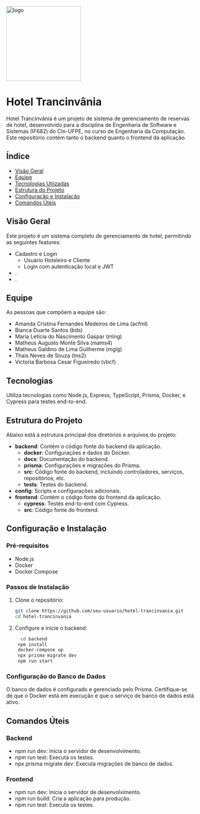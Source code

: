 <img src="https://i.imgur.com/uqfDFIT.png" alt="logo" width="200" />

# Hotel Trancinvânia

Hotel Trancinvânia é um projeto de sistema de gerenciamento de reservas de hotel, desenvolvido para a disciplina de Engenharia de Software e Sistemas (IF682) do CIn-UFPE, no curso de Engenharia da Computação. Este repositório contém tanto o backend quanto o frontend da aplicação.

## Índice

- [Visão Geral](#visão-geral)
- [Equipe](#equipe)
- [Tecnologias Utiizadas](#tecnologias)
- [Estrutura do Projeto](#estrutura-do-projeto)
- [Configuração e Instalação](#configuração-e-instalação)
- [Comandos Úteis](#comandos-úteis)

## Visão Geral
Este projeto é um sistema completo de gerenciamento de hotel, permitindo as seguintes features:
- Cadastro e Login
  - Usuário Hoteleiro e Cliente
  - Login com autenticação local e JWT
- .
- .

## Equipe
As pessoas que compõem a equipe são:
- Amanda Cristina Fernandes Medeiros de Lima (acfml)
- Bianca Duarte Santos (bds)
- Maria Letícia do Nascimento Gaspar (mlng)
- Matheus Augusto Monte Silva (mams4)
- Matheus Galdino de Lima Guilherme (mglg)
- Thais Neves de Souza (tns2)
- Victoria Barbosa Cesar Figueiredo (vbcf)

## Tecnologias

Utiliza tecnologias como Node.js, Express, TypeScript, Prisma, Docker, e Cypress para testes end-to-end.

## Estrutura do Projeto

Abaixo está a estrutura principal dos diretórios e arquivos do projeto:
- **backend**: Contém o código fonte do backend da aplicação.
  - **docker**: Configurações e dados do Docker.
  - **docs**: Documentação do backend.
  - **prisma**: Configurações e migrações do Prisma.
  - **src**: Código fonte do backend, incluindo controladores, serviços, repositórios, etc.
  - **tests**: Testes do backend.
- **config**: Scripts e configurações adicionais.
- **frontend**: Contém o código fonte do frontend da aplicação.
  - **cypress**: Testes end-to-end com Cypress.
  - **src**: Código fonte do frontend.

## Configuração e Instalação

### Pré-requisitos

- Node.js
- Docker
- Docker Compose

### Passos de Instalação

1. Clone o repositório:
   ```bash
   git clone https://github.com/seu-usuario/hotel-trancinvania.git
   cd hotel-trancinvania
    ```
2. Configure e inicie o backend:
   ```bash
     cd backend
    npm install
    docker-compose up
    npx prisma migrate dev
    npm run start
    ```
### Configuração do Banco de Dados
O banco de dados é configurado e gerenciado pelo Prisma. Certifique-se de que o Docker está em execução e que o serviço de banco de dados está ativo.

## Comandos Úteis
### Backend
- npm run dev: Inicia o servidor de desenvolvimento.
- npm run test: Executa os testes.
- npx prisma migrate dev: Executa migrações de banco de dados.
### Frontend
- npm run dev: Inicia o servidor de desenvolvimento.
- npm run build: Cria a aplicação para produção.
- npm run test: Executa os testes.
